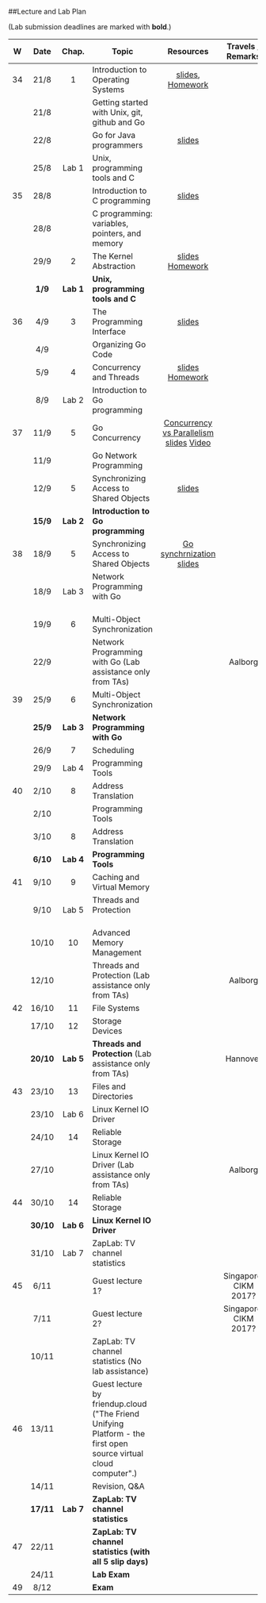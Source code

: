 ##Lecture and Lab Plan

(Lab submission deadlines are marked with **bold**.)

| W    |  Date     | Chap.     | Topic                                            | Resources | Travels / Remarks     |
|:----:|:---------:|:-----:    |--------------------------------------------------|:-------:|:------------:|
|  34  |  21/8     |   1       | Introduction to Operating Systems                |  [slides](https://stavanger.instructure.com/courses/432/modules/items/6330), [Homework](https://stavanger.instructure.com/courses/432/modules/items/6353)       |              |
|      |  21/8     |           | Getting started with Unix, git, github and Go    |         |              |
|      |  22/8     |           | Go for Java programmers                          |  [slides](https://talks.golang.org/2015/go-for-java-programmers.slide#1)       |              |
|      |  25/8     | Lab 1     | Unix, programming tools and C                    |         |              |
|  35  |  28/8     |           | Introduction to C programming                    | [slides](https://stavanger.instructure.com/courses/432/modules/items/7181)        |              |
|      |  28/8     |           | C programming: variables, pointers, and memory   |         |              |
|      |  29/9     |   2       | The Kernel Abstraction                           |  [slides](https://stavanger.instructure.com/courses/432/modules/items/7396) [Homework](https://stavanger.instructure.com/courses/432/modules/items/7397)       |              |
|      |  **1/9**  | **Lab 1** | **Unix, programming tools and C**                |         |          |
|  36  |  4/9      |   3       | The Programming Interface                        | [slides](https://stavanger.instructure.com/courses/432/modules/items/7910)        |              |
|      |  4/9      |           | Organizing Go Code                               |         |              |
|      |  5/9      |   4       | Concurrency and Threads                          |   [slides](https://stavanger.instructure.com/courses/432/modules/items/8079)   [Homework](https://stavanger.instructure.com/courses/432/modules/items/8080)   |              |
|      |  8/9      | Lab 2     | Introduction to Go programming                   |         |              |
|  37  |  11/9     |   5       | Go Concurrency           |   [Concurrency vs Parallelism slides](https://talks.golang.org/2012/waza.slide#1) [Video](https://vimeo.com/49718712)    |              |
|      |  11/9     |           | Go Network Programming                                   |         |              |
|      |  12/9     |   5       | Synchronizing Access to Shared Objects           | [slides](https://stavanger.instructure.com/courses/432/modules/items/9280)        |              |
|      |  **15/9** | **Lab 2** | **Introduction to Go programming**               |         |              |
|  38  |  18/9     |   5       | Synchronizing Access to Shared Objects           |  [Go synchrnization slides](https://stavanger.instructure.com/courses/432/modules/items/9281)       |              |
|      |  18/9     | Lab 3     | Network Programming with Go                      |         |              |
|      |  19/9     |   6       | Multi-Object Synchronization                     |         |              |
|      |  22/9     |           | Network Programming with Go   (Lab assistance only from TAs)      |          | Aalborg
|  39  |  25/9     |   6       | Multi-Object Synchronization                     |         |              |
|      |  **25/9** | **Lab 3** | **Network Programming with Go**                  |         |              |
|      | 26/9      |   7       | Scheduling                                       |         |              |
|      |  29/9     | Lab 4     | Programming Tools                                |         |              |
|  40  |  2/10     |   8       | Address Translation                              |         |              |
|      |  2/10     |           | Programming Tools                                |         |              |
|      |  3/10     |   8       | Address Translation                              |         |              |
|      |  **6/10** | **Lab 4** | **Programming Tools**                            |         |              |
|  41  | 9/10      |   9       | Caching and Virtual Memory                       |         |              |
|      | 9/10      | Lab 5     | Threads and Protection                           |         |              |
|      | 10/10     |  10       | Advanced Memory Management                       |         |              |
|      |  12/10    |           | Threads and Protection (Lab assistance only from TAs)       |         |  Aalborg     |
|  42  | 16/10     |  11       | File Systems                                     |         |              |
|      | 17/10     |  12       | Storage Devices                                  |         |              |
|      | **20/10** | **Lab 5** | **Threads and Protection** (Lab assistance only from TAs)   |         |  Hannover    |
|  43  |  23/10    |  13       | Files and Directories                            |         |              |
|      | 23/10     | Lab 6     | Linux Kernel IO Driver                           |         |              |
|      |  24/10    |  14       | Reliable Storage                                 |         |              |
|      |  27/10    |           | Linux Kernel IO Driver (Lab assistance only from TAs)       |         |  Aalborg     |
|  44  | 30/10     |  14       | Reliable Storage                                 |         |              |
|      |  **30/10**| **Lab 6** | **Linux Kernel IO Driver**                       |         |              |
|      | 31/10     | Lab 7     | ZapLab: TV channel statistics                    |         |              |
|  45  | 6/11      |           |  Guest lecture 1?                                |         |  Singapore, CIKM 2017?  |
|      | 7/11      |           |  Guest lecture 2?                                   |         |  Singapore, CIKM 2017?  |
|      | 10/11     |           | ZapLab: TV channel statistics (No lab assistance)|         |              |
|  46  | 13/11     |           | Guest lecture by friendup.cloud ("The Friend Unifying Platform - the first open source virtual cloud computer".)                  |         |              |
|      | 14/11      |           | Revision, Q&A                                   |         |  |
|      | **17/11** | **Lab 7** | **ZapLab: TV channel statistics**                |         |              |
|  47    | 22/11     |           | **ZapLab: TV channel statistics (with all 5 slip days)**                                     |         |              |
|      | 24/11     |           | **Lab Exam**                                     |         |              |
|  49  | 8/12      |           | **Exam**                                         |         |              |

